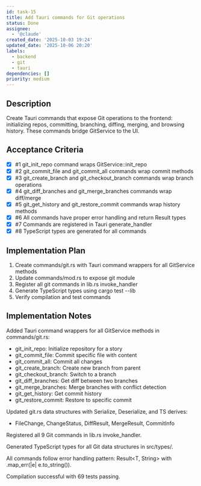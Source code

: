```yaml
---
id: task-15
title: Add Tauri commands for Git operations
status: Done
assignee:
  - '@claude'
created_date: '2025-10-03 19:24'
updated_date: '2025-10-06 20:20'
labels:
  - backend
  - git
  - tauri
dependencies: []
priority: medium
---
```


## Description

<!-- SECTION:DESCRIPTION:BEGIN -->
Create Tauri commands that expose Git operations to the frontend: initializing repos, committing, branching, diffing, merging, and browsing history. These commands bridge GitService to the UI.
<!-- SECTION:DESCRIPTION:END -->

## Acceptance Criteria
<!-- AC:BEGIN -->
- [x] #1 git_init_repo command wraps GitService::init_repo
- [x] #2 git_commit_file and git_commit_all commands wrap commit methods
- [x] #3 git_create_branch and git_checkout_branch commands wrap branch operations
- [x] #4 git_diff_branches and git_merge_branches commands wrap diff/merge
- [x] #5 git_get_history and git_restore_commit commands wrap history methods
- [x] #6 All commands have proper error handling and return Result types
- [x] #7 Commands are registered in Tauri generate_handler
- [x] #8 TypeScript types are generated for all commands
<!-- AC:END -->

## Implementation Plan

<!-- SECTION:PLAN:BEGIN -->
1. Create commands/git.rs with Tauri command wrappers for all GitService methods
2. Update commands/mod.rs to expose git module
3. Register all git commands in lib.rs invoke_handler
4. Generate TypeScript types using cargo test --lib
5. Verify compilation and test commands
<!-- SECTION:PLAN:END -->

## Implementation Notes

<!-- SECTION:NOTES:BEGIN -->
Added Tauri command wrappers for all GitService methods in commands/git.rs:
- git_init_repo: Initialize repository for a story
- git_commit_file: Commit specific file with content
- git_commit_all: Commit all changes
- git_create_branch: Create new branch from parent
- git_checkout_branch: Switch to a branch
- git_diff_branches: Get diff between two branches
- git_merge_branches: Merge branches with conflict detection
- git_get_history: Get commit history
- git_restore_commit: Restore to specific commit

Updated git.rs data structures with Serialize, Deserialize, and TS derives:
- FileChange, ChangeStatus, DiffResult, MergeResult, CommitInfo

Registered all 9 Git commands in lib.rs invoke_handler.

Generated TypeScript types for all Git data structures in src/types/.

All commands follow error handling pattern: Result<T, String> with .map_err(|e| e.to_string()).

Compilation successful with 69 tests passing.
<!-- SECTION:NOTES:END -->
